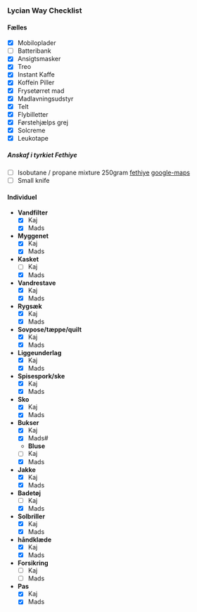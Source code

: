 ### Lycian Way Checklist

#### Fælles
- [x] Mobiloplader
- [ ] Batteribank
- [x] Ansigtsmasker
- [x] Treo
- [x] Instant Kaffe
- [x] Koffein Piller
- [x] Frysetørret mad
- [x] Madlavningsudstyr
- [x] Telt
- [x] Flybilletter
- [x] Førstehjælps grej
- [x] Solcreme
- [x] Leukotape

##### Anskaf i tyrkiet Fethiye
- [ ] Isobutane / propane mixture 250gram [fethiye](https://www.facebook.com/groups/lyicaway/posts/6723160997721821/?paipv=0&eav=AfZboLjbRhlDRVqps2Pvx8Y3g1YfKwPu5Cysr4ix0CtkuSjtbvdYVOdqdZzg5QsYDD8&_rdr) [google-maps](https://www.google.com/maps/place/%C3%87ar%C5%9F%C4%B1+Cd.,+Fethiye%2FMu%C4%9Fla,+T%C3%BCrkiye/@36.6288119,29.1089858,13z/data=!4m6!3m5!1s0x14c041607225b985:0xe2f336c6b482136b!8m2!3d36.6209505!4d29.1153694!16s%2Fg%2F1vz6677x?entry=ttu)
- [ ] Small knife

#### Individuel

- **Vandfilter**
  - [x] Kaj
  - [x] Mads
- **Myggenet**
  - [x] Kaj
  - [x] Mads
- **Kasket**
  - [ ] Kaj
  - [x] Mads
- **Vandrestave**
  - [x] Kaj
  - [x] Mads
- **Rygsæk**
  - [x] Kaj
  - [x] Mads
- **Sovpose/tæppe/quilt**
  - [x] Kaj
  - [x] Mads
- **Liggeunderlag** 
  - [x] Kaj
  - [x] Mads
- **Spisespork/ske**
  - [x] Kaj
  - [x] Mads
- **Sko**
  - [x] Kaj
  - [x] Mads
- **Bukser**
  - [x] Kaj
  - [x] Mads#
  - **Bluse**
  - [ ] Kaj
  - [x] Mads
- **Jakke**
  - [x] Kaj
  - [x] Mads
- **Badetøj**
  - [ ] Kaj
  - [x] Mads
- **Solbriller**
  - [x] Kaj
  - [x] Mads
- **håndklæde**
  - [x] Kaj
  - [x] Mads
- **Forsikring**
  - [ ] Kaj
  - [ ] Mads
- **Pas**
  - [x] Kaj
  - [x] Mads
